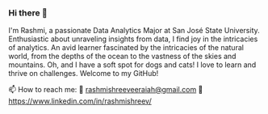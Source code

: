 ### Hi there 👋

I'm Rashmi, a passionate Data Analytics Major at San José State University. Enthusiastic about unraveling insights from data, I find joy in the intricacies of analytics.  An avid learner fascinated by the intricacies of the natural world, from the depths of the ocean to the vastness of the skies and mountains. Oh, and I have a soft spot for dogs and cats! I love to learn and thrive on challenges. Welcome to my GitHub!


📫 How to reach me: 📧 rashmishreeveeraiah@gmail.com 🔗 https://www.linkedin.com/in/rashmishreev/
